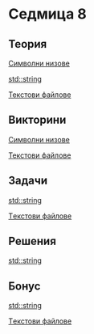 Седмица 8
=================================

Теория
------
[Символни низове](https://drive.google.com/file/d/1D2rJlcVp4ikCB5p415od7SRdT9X-5KmM/view?usp=sharing)

[std::string](https://drive.google.com/file/d/1EcTh7k-ldd3d9kXWoitstyYgC-ydGp5A/view?usp=sharing)

[Текстови файлове](https://drive.google.com/file/d/1Y2Npnt4XimyM_niTO3HVp11jndMDQJps/view?usp=sharing)

Викторини
---------
[Символни низове](https://forms.gle/HAHG2f5uPhk2BTZ8A)

[Текстови файлове](https://forms.gle/y7KB4PMRiD2nXAeh7)

Задачи
------
[std::string](../tasks/strings.md)

[Tекстови файлове](../tasks/files.md)

Решения
-------
[std::string](../solutions/strings/)

Бонус
-----
[std::string](https://docs.google.com/document/d/1EBBYMcotYCuzotbg5WsG1KkiLWwMHemzLz3Vjc62Mwo/edit?usp=sharing)

[Tекстови файлове](https://docs.google.com/document/d/1dCgQHtpUdGFyDETHVblX7UiWPBaVEsQb36K0nTtXAa8/edit?usp=sharing)

